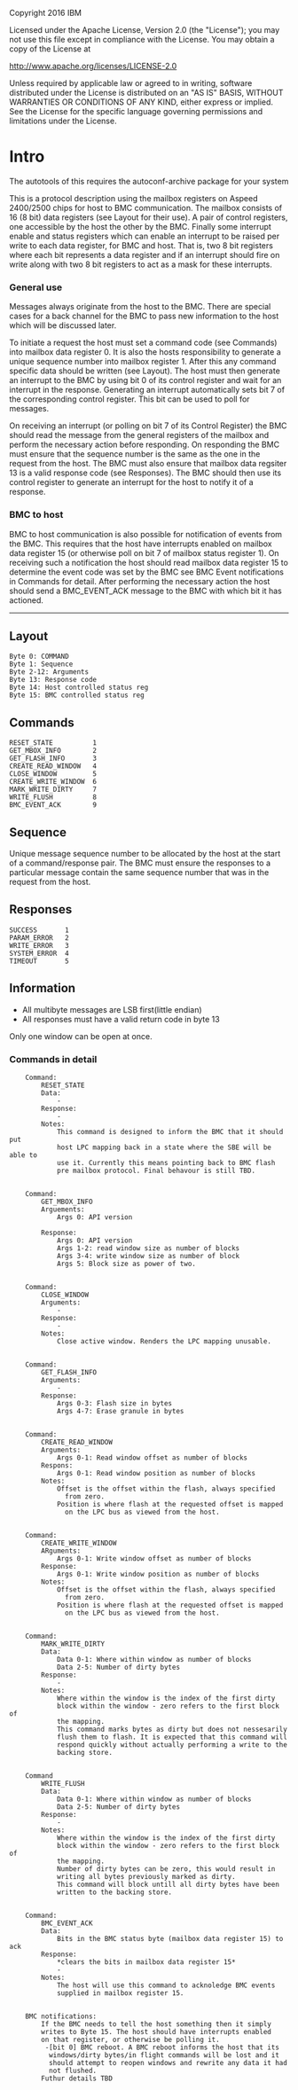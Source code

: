 Copyright 2016 IBM

Licensed under the Apache License, Version 2.0 (the "License");
you may not use this file except in compliance with the License.
You may obtain a copy of the License at

  http://www.apache.org/licenses/LICENSE-2.0

Unless required by applicable law or agreed to in writing, software
distributed under the License is distributed on an "AS IS" BASIS,
WITHOUT WARRANTIES OR CONDITIONS OF ANY KIND, either express or implied.
See the License for the specific language governing permissions and
limitations under the License.

# Intro
The autotools of this requires the autoconf-archive package for your
system

This is a protocol description using the mailbox registers on
Aspeed 2400/2500 chips for host to BMC communication. The mailbox
consists of 16 (8 bit) data registers (see Layout for their use). A
pair of control registers, one accessible by the host the other by the
BMC.  Finally some interrupt enable and status registers which can
enable an interrupt to be raised per write to each data register, for
BMC and host. That is, two 8 bit registers where each bit represents
a data register and if an interrupt should fire on write along with
two 8 bit registers to act as a mask for these interrupts.

### General use
Messages always originate from the host to the BMC. There are special
cases for a back channel for the BMC to pass new information to the
host which will be discussed later.

To initiate a request the host must set a command code (see
Commands) into mailbox data register 0. It is also the hosts
responsibility to generate a unique sequence number into mailbox
register 1. After this any command specific data should be written
(see Layout). The host must then generate an interrupt to the BMC by
using bit 0 of its control register and wait for an interrupt in the
response. Generating an interrupt automatically sets bit 7 of the
corresponding control register. This bit can be used to poll for
messages.

On receiving an interrupt (or polling on bit 7 of its Control
Register) the BMC should read the message from the general registers
of the mailbox and perform the necessary action before responding. On
responding the BMC must ensure that the sequence number is the same as
the one in the request from the host. The BMC must also ensure that
mailbox data regsiter 13 is a valid response code (see Responses). The
BMC should then use its control register to generate an interrupt for
the host to notify it of a response.


### BMC to host
BMC to host communication is also possible for notification of events
from the BMC. This requires that the host have interrupts enabled on
mailbox data register 15 (or otherwise poll on bit 7 of mailbox status
register 1). On receiving such a notification the host should read
mailbox data register 15 to determine the event code was set by the
BMC see BMC Event notifications in Commands for detail. After
performing the necessary action the host should send a BMC_EVENT_ACK
message to the BMC with which bit it has actioned.

---

## Layout
```
Byte 0: COMMAND
Byte 1: Sequence
Byte 2-12: Arguments
Byte 13: Response code
Byte 14: Host controlled status reg
Byte 15: BMC controlled status reg
```
## Commands
```
RESET_STATE          1
GET_MBOX_INFO        2
GET_FLASH_INFO       3
CREATE_READ_WINDOW   4
CLOSE_WINDOW         5
CREATE_WRITE_WINDOW  6
MARK_WRITE_DIRTY     7
WRITE_FLUSH          8
BMC_EVENT_ACK        9
```
## Sequence
Unique message sequence number to be allocated by the host at the
start of a command/response pair. The BMC must ensure the responses to
a particular message contain the same sequence number that was in the
request from the host.

## Responses
```
SUCCESS       1
PARAM_ERROR   2
WRITE_ERROR   3
SYSTEM_ERROR  4
TIMEOUT       5
```

## Information
- All multibyte messages are LSB first(little endian)
- All responses must have a valid return code in byte 13

Only one window can be open at once.

### Commands in detail
```
	Command:
		RESET_STATE
		Data:
			-
		Response:
			-
		Notes:
			This command is designed to inform the BMC that it should put
			host LPC mapping back in a state where the SBE will be able to
			use it. Currently this means pointing back to BMC flash
			pre mailbox protocol. Final behavour is still TBD.


	Command:
		GET_MBOX_INFO
		Arguements:
			Args 0: API version

		Response:
			Args 0: API version
			Args 1-2: read window size as number of blocks
			Args 3-4: write window size as number of block
			Args 5: Block size as power of two.


	Command:
		CLOSE_WINDOW
		Arguments:
			-
		Response:
			-
		Notes:
			Close active window. Renders the LPC mapping unusable.


	Command:
		GET_FLASH_INFO
		Arguments:
			-
		Response:
			Args 0-3: Flash size in bytes
			Args 4-7: Erase granule in bytes


	Command:
		CREATE_READ_WINDOW
		Arguments:
			Args 0-1: Read window offset as number of blocks
		Respons:
			Args 0-1: Read window position as number of blocks
		Notes:
			Offset is the offset within the flash, always specified
			  from zero.
			Position is where flash at the requested offset is mapped
			  on the LPC bus as viewed from the host.


	Command:
		CREATE_WRITE_WINDOW
		ARguments:
			Args 0-1: Write window offset as number of blocks
		Response:
			Args 0-1: Write window position as number of blocks
		Notes:
			Offset is the offset within the flash, always specified
			  from zero.
			Position is where flash at the requested offset is mapped
			  on the LPC bus as viewed from the host.


	Command:
		MARK_WRITE_DIRTY
		Data:
			Data 0-1: Where within window as number of blocks
			Data 2-5: Number of dirty bytes
		Response:
			-
		Notes:
			Where within the window is the index of the first dirty
			block within the window - zero refers to the first block of
			the mapping.
			This command marks bytes as dirty but does not nessesarily
			flush them to flash. It is expected that this command will
			respond quickly without actually performing a write to the
			backing store.


	Command
		WRITE_FLUSH
		Data:
			Data 0-1: Where within window as number of blocks
			Data 2-5: Number of dirty bytes
		Response:
			-
		Notes:
			Where within the window is the index of the first dirty
			block within the window - zero refers to the first block of
			the mapping.
			Number of dirty bytes can be zero, this would result in
			writing all bytes previously marked as dirty.
			This command will block untill all dirty bytes have been
			written to the backing store.


	Command:
		BMC_EVENT_ACK
		Data:
			Bits in the BMC status byte (mailbox data register 15) to ack
		Response:
			*clears the bits in mailbox data register 15*
			-
		Notes:
			The host will use this command to acknoledge BMC events
			supplied in mailbox register 15.


	BMC notifications:
		If the BMC needs to tell the host something then it simply
		writes to Byte 15. The host should have interrupts enabled
		on that register, or otherwise be polling it.
		 -[bit 0] BMC reboot. A BMC reboot informs the host that its
		  windows/dirty bytes/in flight commands will be lost and it
		  should attempt to reopen windows and rewrite any data it had
		  not flushed.
		Futhur details TBD
```
